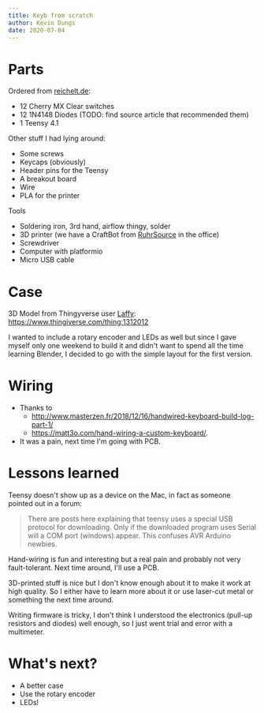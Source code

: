 ```yaml
---
title: Keyb from scratch
author: Kevin Dungs
date: 2020-07-04
---
```


# Parts

Ordered from [reichelt.de](https://reichelt.de):

 - 12 Cherry MX Clear switches
 - 12 1N4148 Diodes (TODO: find source article that recommended them)
 - 1 Teensy 4.1

Other stuff I had lying around:

 - Some screws
 - Keycaps (obviously)
 - Header pins for the Teensy
 - A breakout board
 - Wire
 - PLA for the printer

Tools

 - Soldering iron, 3rd hand, airflow thingy, solder
 - 3D printer (we have a CraftBot from
   [RuhrSource](https://www.ruhrsource.com/shop/) in the office)
 - Screwdriver
 - Computer with platformio
 - Micro USB cable


# Case

3D Model from Thingyverse user
[Laffy](https://www.thingiverse.com/laffy/about):
<https://www.thingiverse.com/thing:1312012>

I wanted to include a rotary encoder and LEDs as well but since I gave myself
only one weekend to build it and didn't want to spend all the time learning
Blender, I decided to go with the simple layout for the first version.

# Wiring

 - Thanks to
    - http://www.masterzen.fr/2018/12/16/handwired-keyboard-build-log-part-1/
    - https://matt3o.com/hand-wiring-a-custom-keyboard/.
 - It was a pain, next time I'm going with PCB.


# Lessons learned

Teensy doesn't show up as a device on the Mac, in fact as someone pointed out in a forum:

> There are posts here explaining that teensy uses a special USB protocol for
> downloading. Only if the downloaded program uses Serial will a COM port
> (windows) appear. This confuses AVR Arduino newbies.

Hand-wiring is fun and interesting but a real pain and probably not very
fault-tolerant. Next time around, I'll use a PCB.

3D-printed stuff is nice but I don't know enough about it to make it work at
high quality. So I either have to learn more about it or use laser-cut metal or
something the next time around.

Writing firmware is tricky, I don't think I understood the electronics (pull-up
resistors and diodes) well enough, so I just went trial and error with a
multimeter.


# What's next?

 - A better case
 - Use the rotary encoder
 - LEDs!
